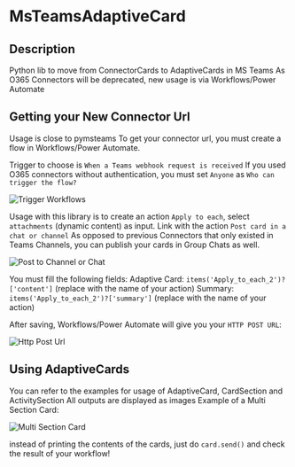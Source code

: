 # MsTeamsAdaptiveCard

## Description
Python lib to move from ConnectorCards to AdaptiveCards in MS Teams
As O365 Connectors will be deprecated, new usage is via Workflows/Power Automate


## Getting your New Connector Url
Usage is close to pymsteams
To get your connector url, you must create a flow in Workflows/Power Automate.

Trigger to choose is `When a Teams webhook request is received`
If you used O365 connectors without authentication, you must set `Anyone` as `Who can trigger the flow?`

![Trigger Workflows](doc/trigger_workflows.png)

Usage with this library is to create an action `Apply to each`, select `attachments` (dynamic content) as input.
Link with the action `Post card in a chat or channel`
As opposed to previous Connectors that only existed in Teams Channels, you can publish your cards in Group Chats as well.

![Post to Channel or Chat](doc/post_to_channel_or_chat.png)

You must fill the following fields:
Adaptive Card: `items('Apply_to_each_2')?['content']` (replace with the name of your action)
Summary: `items('Apply_to_each_2')?['summary']` (replace with the name of your action)

After saving, Workflows/Power Automate will give you your `HTTP POST URL`:

![Http Post Url](doc/http_post_url.png)

## Using AdaptiveCards
You can refer to the examples for usage of AdaptiveCard, CardSection and ActivitySection
All outputs are displayed as images
Example of a Multi Section Card:

![Multi Section Card](examples/multi_section_card.png)


instead of printing the contents of the cards, just do `card.send()` and check the result of your workflow!




